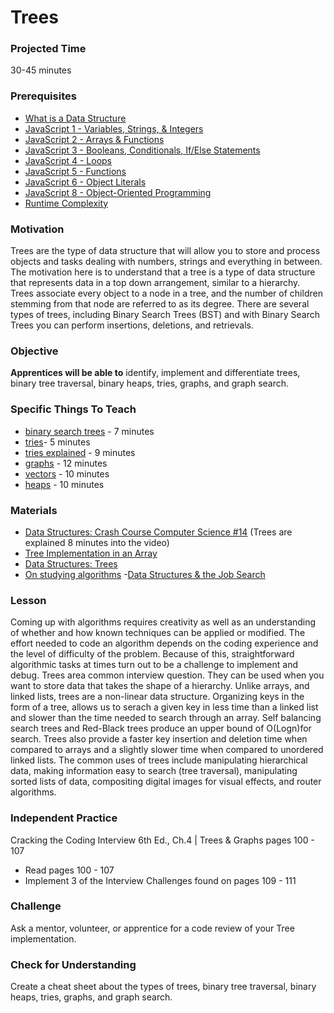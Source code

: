 # Trees

### Projected Time
30-45 minutes

### Prerequisites
- [What is a Data Structure](https://github.com/Techtonica/curriculum/blob/master/data-structures/what-is-a-data-structure.md)
- [JavaScript 1 - Variables, Strings, & Integers](https://github.com/Techtonica/curriculum/blob/master/javascript-1/javascript-1.md)
- [JavaScript 2 - Arrays & Functions](https://github.com/Techtonica/curriculum/blob/master/javascript-2/javascript-2.md)
- [JavaScript 3 - Booleans, Conditionals, If/Else Statements](https://github.com/Techtonica/curriculum/blob/master/javascript-3/javascript-3.md)
- [JavaScript 4 - Loops](https://github.com/Techtonica/curriculum/blob/master/javascript-4/javascript-4.md)
- [JavaScript 5 - Functions](https://github.com/Techtonica/curriculum/blob/master/javascript-5/javascript-5.md)
- [JavaScript 6 - Object Literals](https://github.com/Techtonica/curriculum/blob/master/javascript-6/object-literals.md)
- [JavaScript 8 - Object-Oriented Programming](https://github.com/Techtonica/curriculum/blob/master/javascript-8/javascript-8.md)
- [Runtime Complexity](https://github.com/Techtonica/curriculum/tree/master/runtime-complexity)

### Motivation
Trees are the type of data structure that will allow you to store and process objects and tasks dealing with numbers, strings and everything in between. The motivation here is to understand that a tree is a type of data structure that represents data in a top down arrangement, similar to a hierarchy. Trees associate every object to a node in a tree, and the number of children stemming from that node are referred to as its degree. There are several types of trees, including Binary Search Trees (BST) and with Binary Search Trees you can perform insertions, deletions, and retrievals. 


### Objective
**Apprentices will be able to** identify, implement and differentiate trees, binary tree traversal, binary heaps, tries, graphs, and graph search.


### Specific Things To Teach
- [binary search trees](https://youtu.be/P3YID7liBug) - 7 minutes
- [tries](https://youtu.be/zIjfhVPRZCg)- 5 minutes
- [tries explained](https://youtu.be/-urNrIAQnNo) - 9 minutes
- [graphs](https://youtu.be/zaBhtODEL0w) - 12 minutes
- [vectors](https://youtu.be/mWJkvxQXIa8) - 10 minutes
- [heaps](https://youtu.be/t0Cq6tVNRBA) - 10 minutes

### Materials

- [Data Structures: Crash Course Computer Science #14](https://youtu.be/DuDz6B4cqVc) (Trees are explained 8 minutes into the video)
- [Tree Implementation in an Array](https://webdocs.cs.ualberta.ca/~holte/T26/tree-as-array.html)
- [Data Structures: Trees](https://www.youtube.com/watch?v=oSWTXtMglKE)
- [On studying algorithms](http://shlegeris.com/2016/08/14/algorithms)
-[Data Structures & the Job Search](https://haseebq.com/how-to-break-into-tech-job-hunting-and-interviews/#general-study)

### Lesson

Coming up with algorithms requires creativity as well as an understanding of whether and how known techniques can be applied or modified. The effort needed to code an algorithm depends on the coding experience and the level of difficulty of the problem. Because of this, straightforward algorithmic tasks at times turn out to be a challenge to implement and debug. Trees area common interview question. They can be used when you want to store data that takes the shape of a hierarchy. Unlike arrays, and linked lists, trees are a non-linear data structure. Organizing keys in the form of a tree, allows us to serach a given key in less time than a linked list and slower than the time needed to search through an array. Self balancing search trees and Red-Black trees produce an upper bound of O(Logn)for search. Trees also provide a faster key insertion and deletion time when compared to arrays and a slightly slower time when compared to unordered linked lists. The common uses of trees include manipulating hierarchical data, making information easy to search (tree traversal), manipulating sorted lists of data, compositing digital images for visual effects, and router algorithms.


### Independent Practice

Cracking the Coding Interview 6th Ed., Ch.4 | Trees & Graphs pages 100 - 107
- Read pages 100 - 107
- Implement 3 of the Interview Challenges found on pages 109 - 111


### Challenge
Ask a mentor, volunteer, or apprentice for a code review of your Tree implementation.

### Check for Understanding
Create a cheat sheet about the types of trees, binary tree traversal, binary heaps, tries, graphs, and graph search.
